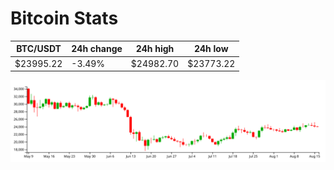 # Bitcoin Stats

BTC/USDT|24h change|24h high|24h low|
|---|---|---|---|
|$23995.22|-3.49%|$24982.70|$23773.22|

<img src="./chart.svg">
